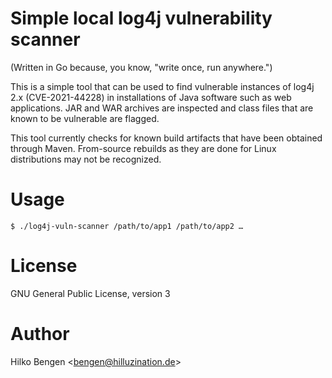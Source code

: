 # Simple local log4j vulnerability scanner

(Written in Go because, you know, "write once, run anywhere.")

This is a simple tool that can be used to find vulnerable instances of
log4j 2.x (CVE-2021-44228) in installations of Java software such as
web applications. JAR and WAR archives are inspected and class files
that are known to be vulnerable are flagged.

This tool currently checks for known build artifacts that have been
obtained through Maven. From-source rebuilds as they are done for
Linux distributions may not be recognized.

# Usage

``` console
$ ./log4j-vuln-scanner /path/to/app1 /path/to/app2 …
```

# License

GNU General Public License, version 3

# Author

Hilko Bengen <<bengen@hilluzination.de>>
